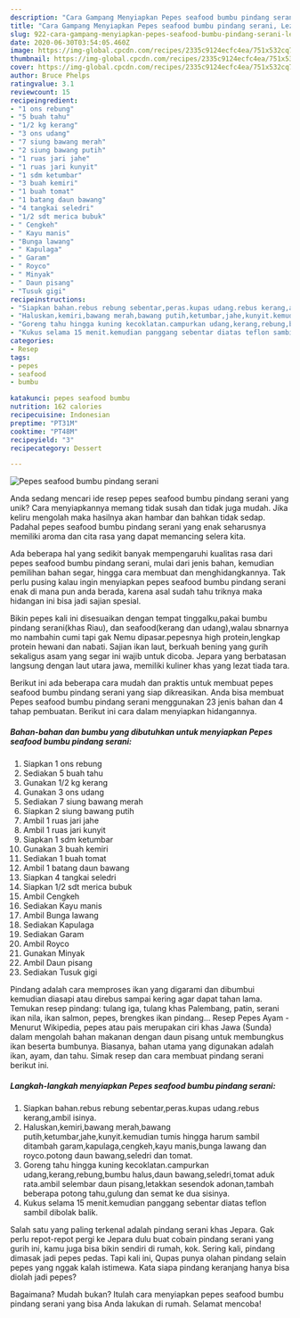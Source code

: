 ```yaml
---
description: "Cara Gampang Menyiapkan Pepes seafood bumbu pindang serani, Lezat Sekali"
title: "Cara Gampang Menyiapkan Pepes seafood bumbu pindang serani, Lezat Sekali"
slug: 922-cara-gampang-menyiapkan-pepes-seafood-bumbu-pindang-serani-lezat-sekali
date: 2020-06-30T03:54:05.460Z
image: https://img-global.cpcdn.com/recipes/2335c9124ecfc4ea/751x532cq70/pepes-seafood-bumbu-pindang-serani-foto-resep-utama.jpg
thumbnail: https://img-global.cpcdn.com/recipes/2335c9124ecfc4ea/751x532cq70/pepes-seafood-bumbu-pindang-serani-foto-resep-utama.jpg
cover: https://img-global.cpcdn.com/recipes/2335c9124ecfc4ea/751x532cq70/pepes-seafood-bumbu-pindang-serani-foto-resep-utama.jpg
author: Bruce Phelps
ratingvalue: 3.1
reviewcount: 15
recipeingredient:
- "1 ons rebung"
- "5 buah tahu"
- "1/2 kg kerang"
- "3 ons udang"
- "7 siung bawang merah"
- "2 siung bawang putih"
- "1 ruas jari jahe"
- "1 ruas jari kunyit"
- "1 sdm ketumbar"
- "3 buah kemiri"
- "1 buah tomat"
- "1 batang daun bawang"
- "4 tangkai seledri"
- "1/2 sdt merica bubuk"
- " Cengkeh"
- " Kayu manis"
- "Bunga lawang"
- " Kapulaga"
- " Garam"
- " Royco"
- " Minyak"
- " Daun pisang"
- "Tusuk gigi"
recipeinstructions:
- "Siapkan bahan.rebus rebung sebentar,peras.kupas udang.rebus kerang,ambil isinya."
- "Haluskan,kemiri,bawang merah,bawang putih,ketumbar,jahe,kunyit.kemudian tumis hingga harum sambil ditambah garam,kapulaga,cengkeh,kayu manis,bunga lawang dan royco.potong daun bawang,seledri dan tomat."
- "Goreng tahu hingga kuning kecoklatan.campurkan udang,kerang,rebung,bumbu halus,daun bawang,seledri,tomat aduk rata.ambil selembar daun pisang,letakkan sesendok adonan,tambah beberapa potong tahu,gulung dan semat ke dua sisinya."
- "Kukus selama 15 menit.kemudian panggang sebentar diatas teflon sambil dibolak balik."
categories:
- Resep
tags:
- pepes
- seafood
- bumbu

katakunci: pepes seafood bumbu 
nutrition: 162 calories
recipecuisine: Indonesian
preptime: "PT31M"
cooktime: "PT48M"
recipeyield: "3"
recipecategory: Dessert

---
```



![Pepes seafood bumbu pindang serani](https://img-global.cpcdn.com/recipes/2335c9124ecfc4ea/751x532cq70/pepes-seafood-bumbu-pindang-serani-foto-resep-utama.jpg)

Anda sedang mencari ide resep pepes seafood bumbu pindang serani yang unik? Cara menyiapkannya memang tidak susah dan tidak juga mudah. Jika keliru mengolah maka hasilnya akan hambar dan bahkan tidak sedap. Padahal pepes seafood bumbu pindang serani yang enak seharusnya memiliki aroma dan cita rasa yang dapat memancing selera kita.

Ada beberapa hal yang sedikit banyak mempengaruhi kualitas rasa dari pepes seafood bumbu pindang serani, mulai dari jenis bahan, kemudian pemilihan bahan segar, hingga cara membuat dan menghidangkannya. Tak perlu pusing kalau ingin menyiapkan pepes seafood bumbu pindang serani enak di mana pun anda berada, karena asal sudah tahu triknya maka hidangan ini bisa jadi sajian spesial.

Bikin pepes kali ini disesuaikan dengan tempat tinggalku,pakai bumbu pindang serani(khas Riau), dan seafood(kerang dan udang),walau sbnarnya mo nambahin cumi tapi gak Nemu dipasar.pepesnya high protein,lengkap protein hewani dan nabati. Sajian ikan laut, berkuah bening yang gurih sekaligus asam yang segar ini wajib untuk dicoba. Jepara yang berbatasan langsung dengan laut utara jawa, memiliki kuliner khas yang lezat tiada tara.


Berikut ini ada beberapa cara mudah dan praktis untuk membuat pepes seafood bumbu pindang serani yang siap dikreasikan. Anda bisa membuat Pepes seafood bumbu pindang serani menggunakan 23 jenis bahan dan 4 tahap pembuatan. Berikut ini cara dalam menyiapkan hidangannya.

<!--inarticleads1-->

##### Bahan-bahan dan bumbu yang dibutuhkan untuk menyiapkan Pepes seafood bumbu pindang serani:

1. Siapkan 1 ons rebung
1. Sediakan 5 buah tahu
1. Gunakan 1/2 kg kerang
1. Gunakan 3 ons udang
1. Sediakan 7 siung bawang merah
1. Siapkan 2 siung bawang putih
1. Ambil 1 ruas jari jahe
1. Ambil 1 ruas jari kunyit
1. Siapkan 1 sdm ketumbar
1. Gunakan 3 buah kemiri
1. Sediakan 1 buah tomat
1. Ambil 1 batang daun bawang
1. Siapkan 4 tangkai seledri
1. Siapkan 1/2 sdt merica bubuk
1. Ambil  Cengkeh
1. Sediakan  Kayu manis
1. Ambil Bunga lawang
1. Sediakan  Kapulaga
1. Sediakan  Garam
1. Ambil  Royco
1. Gunakan  Minyak
1. Ambil  Daun pisang
1. Sediakan Tusuk gigi


Pindang adalah cara memproses ikan yang digarami dan dibumbui kemudian diasapi atau direbus sampai kering agar dapat tahan lama. Temukan resep pindang: tulang iga, tulang khas Palembang, patin, serani ikan nila, ikan salmon, pepes, brengkes ikan pindang… Resep Pepes Ayam - Menurut Wikipedia, pepes atau pais merupakan ciri khas Jawa (Sunda) dalam mengolah bahan makanan dengan daun pisang untuk membungkus ikan beserta bumbunya. Biasanya, bahan utama yang digunakan adalah ikan, ayam, dan tahu. Simak resep dan cara membuat pindang serani berikut ini. 

<!--inarticleads2-->

##### Langkah-langkah menyiapkan Pepes seafood bumbu pindang serani:

1. Siapkan bahan.rebus rebung sebentar,peras.kupas udang.rebus kerang,ambil isinya.
1. Haluskan,kemiri,bawang merah,bawang putih,ketumbar,jahe,kunyit.kemudian tumis hingga harum sambil ditambah garam,kapulaga,cengkeh,kayu manis,bunga lawang dan royco.potong daun bawang,seledri dan tomat.
1. Goreng tahu hingga kuning kecoklatan.campurkan udang,kerang,rebung,bumbu halus,daun bawang,seledri,tomat aduk rata.ambil selembar daun pisang,letakkan sesendok adonan,tambah beberapa potong tahu,gulung dan semat ke dua sisinya.
1. Kukus selama 15 menit.kemudian panggang sebentar diatas teflon sambil dibolak balik.


Salah satu yang paling terkenal adalah pindang serani khas Jepara. Gak perlu repot-repot pergi ke Jepara dulu buat cobain pindang serani yang gurih ini, kamu juga bisa bikin sendiri di rumah, kok. Sering kali, pindang dimasak jadi pepes pedas. Tapi kali ini, Qupas punya olahan pindang selain pepes yang nggak kalah istimewa. Kata siapa pindang keranjang hanya bisa diolah jadi pepes? 

Bagaimana? Mudah bukan? Itulah cara menyiapkan pepes seafood bumbu pindang serani yang bisa Anda lakukan di rumah. Selamat mencoba!
